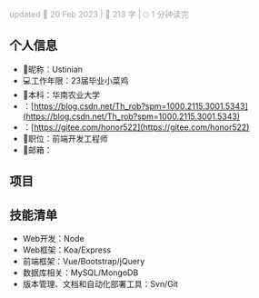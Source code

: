 <script setup>
import ImageLogo from '../.vitepress/components/tools/ImageLogo.vue'
</script>
<p style=" color: rgb(168, 168, 168);">updated 📅 20 Feb 2023 | 📓 213 字 |  🕐︎ 1 分钟读完</p>

## 个人信息

- 📛昵称：Ustinian
- 💻︎工作年限：23届毕业小菜鸡
- 🏫本科：华南农业大学
- <ImageLogo src="/csdn.svg" width="21" height="21"/>：[https://blog.csdn.net/Th_rob?spm=1000.2115.3001.5343](https://blog.csdn.net/Th_rob?spm=1000.2115.3001.5343)
- <ImageLogo src="/gitee.svg" width="21" height="21"/>：[https://gitee.com/honor522](https://gitee.com/honor522)
- 💺职位：前端开发工程师
- 📩邮箱：
## 项目

## 技能清单

- Web开发：Node
- Web框架：Koa/Express
- 前端框架：Vue/Bootstrap/jQuery
- 数据库相关：MySQL/MongoDB
- 版本管理、文档和自动化部署工具：Svn/Git
